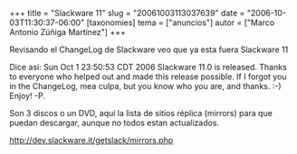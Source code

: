 +++
title = "Slackware 11"
slug = "20061003113037639"
date = "2006-10-03T11:30:37-06:00"
[taxonomies]
tema = ["anuncios"]
autor = ["Marco Antonio Zúñiga Martínez"]
+++

Revisando el ChangeLog de Slackware veo que ya esta fuera Slackware 11

Dice así: Sun Oct 1 23:50:53 CDT 2006 Slackware 11.0 is released. Thanks
to everyone who helped out and made this release possible. If I forgot
you in the ChangeLog, mea culpa, but you know who you are, and thanks.
:-) Enjoy! -P.

Son 3 discos o un DVD, aquí la lista de sitios réplica (mirrors) para
que puedan descargar, aunque no todos estan actualizados.

<a href="http://dev.slackware.it/getslack/mirrors.php">http://dev.slackware.it/getslack/mirrors.php</a>
